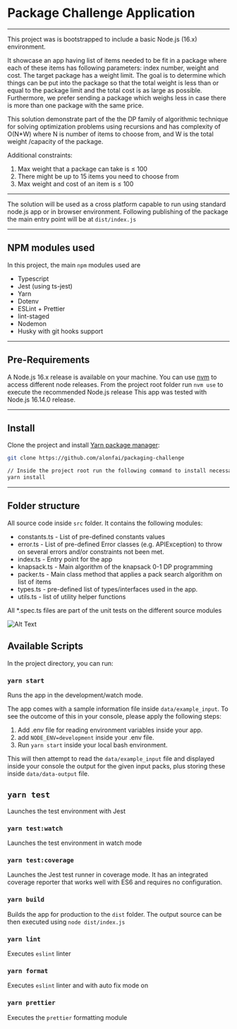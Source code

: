 # Package Challenge Application

---

This project was is bootstrapped to include a basic Node.js (16.x) environment.

It showcase an app having list of items needed to be fit in a package where each of these items has following parameters: index number, weight and cost. The target package has a weight limit.
The goal is to determine which things can be put into the package so that the total weight is less than or equal to the package limit and the total cost is as large as possible.
Furthermore, we prefer sending a package which weighs less in case there is more than one package with the same price.

This solution demonstrate part of the the DP family of algorithmic technique for solving optimization problems using recursions and has complexity of O(N\*W) where N is number of items to choose from, and W is the total weight /capacity of the package.

Additional constraints:

1. Max weight that a package can take is ≤ 100
2. There might be up to 15 items you need to choose from
3. Max weight and cost of an item is ≤ 100

---

The solution will be used as a cross platform capable to run using standard node.js app or in browser environment. Following publishing of the package the main entry point will be at `dist/index.js`

---

## NPM modules used

In this project, the main `npm` modules used are

- Typescript
- Jest (using ts-jest)
- Yarn
- Dotenv
- ESLint + Prettier
- lint-staged
- Nodemon
- Husky with git hooks support

---

## Pre-Requirements

A Node.js 16.x release is available on your machine. You can use [nvm](https://github.com/nvm-sh/nvm) to access different node releases. From the project root folder run `nvm use` to execute the recommended Node.js release
This app was tested with Node.js 16.14.0 release.

---

## Install

Clone the project and install [Yarn package manager](https://classic.yarnpkg.com/en/docs/install):

```bash
git clone https://github.com/alonfai/packaging-challenge

// Inside the project root run the following command to install necessary dependencies
yarn install
```

---

## Folder structure

All source code inside `src` folder. It contains the following modules:

- constants.ts - List of pre-defined constants values
- error.ts - List of pre-defined Error classes (e.g. APIException) to throw on several errors and/or constraints not been met.
- index.ts - Entry point for the app
- knapsack.ts - Main algorithm of the knapsack 0-1 DP programming
- packer.ts - Main class method that applies a pack search algorithm on list of items
- types.ts - pre-defined list of types/interfaces used in the app.
- utils.ts - list of utility helper functions

All \*.spec.ts files are part of the unit tests on the different source modules

![Alt Text](Image.png)

## Available Scripts

In the project directory, you can run:

### `yarn start`

Runs the app in the development/watch mode.

The app comes with a sample information file inside `data/example_input`. To see the outcome of this in your console, please apply the following steps:

1. Add .env file for reading environment variables inside your app.
2. add `NODE_ENV=development` inside your .env file.
3. Run `yarn start` inside your local bash environment.

This will then attempt to read the `data/example_input` file and displayed inside your console the output for the given input packs, plus storing these inside `data/data-output` file.

## `yarn test`

Launches the test environment with Jest

### `yarn test:watch`

Launches the test environment in watch mode

### `yarn test:coverage`

Launches the Jest test runner in coverage mode. It has an integrated coverage reporter that works well with ES6 and requires no configuration.

### `yarn build`

Builds the app for production to the `dist` folder. The output source can be then executed using `node dist/index.js`

### `yarn lint`

Executes `eslint` linter

### `yarn format`

Executes `eslint` linter and with auto fix mode on

### `yarn prettier`

Executes the `prettier` formatting module
